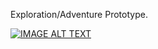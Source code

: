 Exploration/Adventure Prototype.

[![IMAGE ALT TEXT](https://media.discordapp.net/attachments/224187550124867585/902733120065896458/unknown.png?width=1093&height=566)](https://www.youtube.com/watch?v=RKVILenlr-k "Prototype")
